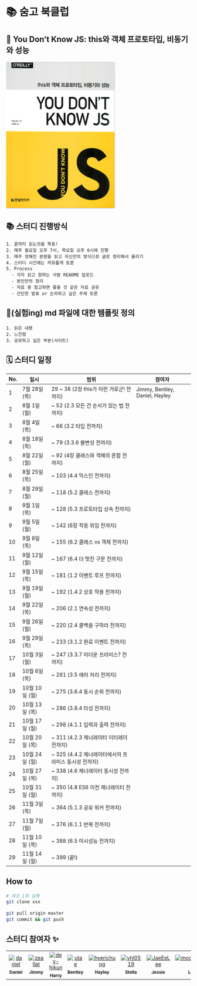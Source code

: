 # 📚 숨고 북클럽

## 🐣 You Don’t Know JS: this와 객체 프로토타입, 비동기와 성능

![img.png](img/img.png)

## 📚 스터디 진행방식

```
1. 끝까지 읽는것을 목표!
2. 매주 월요일 오후 7시, 목요일 오후 6시에 진행
3. 매주 정해진 분량을 읽고 자신만의 방식으로 글로 정리해서 올리기
4. 스터디 시간에는 자유롭게 토론
5. Process
  - 각자 읽고 원하는 사람 README 업로드
  - 본인만의 정리
  - 자료 중 참고하면 좋을 것 같은 자료 공유
  - 간단한 발표 or 논의하고 싶은 주제 토론
```

## 🎈(실험ing) md 파일에 대한 템플릿 정의

```
1. 읽은 내용
2. 느낀점
3. 공유하고 싶은 부분(사이트)
```

## 🗓 스터디 일정

| No. | 일시              | 범위                           | 참여자 |
|-----|-----------------|------------------------------| ------------------------ |
| 1   | 7월 28일 (목)       | 29 ~ 38 (2장 this가 이런 거로군! 전까지)                          | Jimmy, Bentley, Daniel, Hayley |
| 2   | 8월 1일 (월)       | ~ 52 (2.3 모든 건 순서가 있는 법 전까지)                          |  |
| 3   | 8월 4일 (목)       | ~ 66 (3.2 타입 전까지)                          |  |
| 4   | 8월 18일 (목)       | ~ 79 (3.3.6 불변성 전까지)                          |  |
| 5   | 8월 22일 (월)       | ~ 92 (4장 클래스와 객체의 혼합 전까지)                          |  |
| 6   | 8월 25일 (목)       | ~ 103 (4.4 믹스인 전까지)                          |  |
| 7   | 8월 29일 (월)       | ~ 118 (5.2 클래스 전까지)                          |  |
| 8   | 9월 1일 (목)       | ~ 128 (5.3 프로토타입 상속 전까지)                          |  |
| 9   | 9월 5일 (월)       | ~ 142 (6장 작동 위임 전까지)                          |  |
| 10   | 9월 8일 (목)       | ~ 155 (6.2 클래스 vs 객체 전까지)                          |  |
| 11   | 9월 12일 (월)       | ~ 167 (6.4 더 멋진 구문 전까지)                          |  |
| 12   | 9월 15일 (목)       | ~ 181 (1.2 이벤트 루프 전까지)                          |  |
| 13   | 9월 19일 (월)       | ~ 192 (1.4.2 상호 작용 전까지)                          |  |
| 14   | 9월 22일 (목)       | ~ 206 (2.1 연속성 전까지)                          |  |
| 15   | 9월 26일 (월)       | ~ 220 (2.4 콜백을 구하라 전까지)                          |  |
| 16   | 9월 29일 (목)       | ~ 233 (3.1.2 완료 이벤트 전까지)                          |  |
| 17   | 10월 3일 (월)       | ~ 247 (3.3.7 미더운 프라미스? 전까지)                          |  |
| 18   | 10월 6일 (목)       | ~ 261 (3.5 에러 처리 전까지)                          |  |
| 19   | 10월 10일 (월)       | ~ 275 (3.6.4 동시 순회 전까지)                          |  |
| 20   | 10월 13일 (목)       | ~ 286 (3.8.4 타성 전까지)                          |  |
| 21   | 10월 17일 (월)       | ~ 298 (4.1.1 입력과 출력 전까지)                          |  |
| 22   | 10월 20일 (목)       | ~ 311 (4.2.3 제너레이터 이터레이 전까지)                          |  |
| 23   | 10월 24일 (월)       | ~ 325 (4.4.2 제너레이터에서의 프라미스 동시성 전까지)                          |  |
| 24   | 10월 27일 (목)       | ~ 338 (4.6 제너레이터 동시성 전까지)                          |  |
| 25   | 10월 31일 (월)       | ~ 350 (4.8 ES6 이전 제너레이터 전까지)                          |  |
| 26   | 11월 3일 (목)       | ~ 364 (5.1.3 공유 워커 전까지)                         |  |
| 27   | 11월 7일 (월)       | ~ 376 (6.1.1 반복 전까지)                         |  |
| 28   | 11월 10일 (목)       | ~ 388 (6.5 미시성능 전까지)                         |  |
| 29   | 11월 14일 (월)       | ~ 399 (끝!)                         |  |


## How to

```bash
# 최초 1회 실행
git clone xxx
```

```bash
git pull origin master
git commit && git push
```

## 스터디 참여자 :sparkles:

<table>
    <tr>
        <td align="center">
            <a href="https://github.com/JinleeJeong">
                <img src="https://avatars.githubusercontent.com/u/45163013?v=4" width="100;" alt="daniel"/>
                <br />
                <sub><b>Daniel</b></sub>
            </a>
        </td>
        <td align="center">
            <a href="https://github.com/zeallat">
                <img src="https://avatars.githubusercontent.com/u/7078066?v=4" width="100;" alt="zeallat"/>
                <br />
                <sub><b>Jimmy</b></sub>
            </a>
        </td>
        <td align="center">
            <a href="https://github.com/dev-hikun">
                <img src="https://avatars0.githubusercontent.com/u/76590935?v=4" width="100;" alt="dev-hikun"/>
                <br />
                <sub><b>Harry</b></sub>
            </a>
        </td>
        <td align="center">
            <a href="https://github.com/utae">
                <img src="https://avatars3.githubusercontent.com/u/16933515?v=4" width="100;" alt="utae"/>
                <br />
                <sub><b>Bentley</b></sub>
            </a>
        </td>
        <td align="center">
            <a href="https://github.com/hyerichung">
                <img src="https://avatars2.githubusercontent.com/u/64633218?v=4" width="100;" alt="hyerichung"/>
                <br />
                <sub><b>Hayley</b></sub>
            </a>
        </td>
        <td align="center">
            <a href="https://github.com/yhl0519">
                <img src="https://avatars2.githubusercontent.com/u/62636978?v=4" width="100;" alt="yhl0519"/>
                <br />
                <sub><b>Stella</b></sub>
            </a>
        </td>
        <td align="center">
            <a href="https://github.com/JaeEeLee">
                <img src="https://avatars2.githubusercontent.com/u/38426064?v=4" width="100;" alt="JaeEeLee"/>
                <br />
                <sub><b>Jessie</b></sub>
            </a>
        </td>
        <td align="center">
            <a href="https://github.com/moonjunghwan">
                <img src="https://avatars2.githubusercontent.com/u/5405499?v=4" width="100;" alt="moonjunghwan"/>
                <br />
                <sub><b>Linus</b></sub>
            </a>
        </td>
    </tr>
</table>
